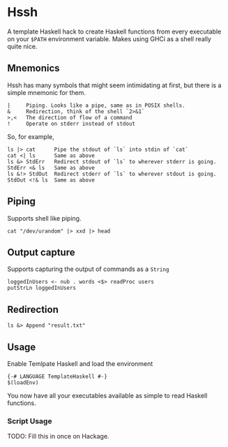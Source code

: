 # Hssh

A template Haskell hack to create Haskell functions from every executable on
your `$PATH` environment variable. Makes using GHCi as a shell really quite
nice.

## Mnemonics 

Hssh has many symbols that might seem intimidating at first, but there
is a simple mnemonic for them.

    |     Piping. Looks like a pipe, same as in POSIX shells.
    &     Redirection, think of the shell `2>&1`
    >,<   The direction of flow of a command
    !     Operate on stderr instead of stdout

So, for example,

    ls |> cat      Pipe the stdout of `ls` into stdin of `cat`
    cat <| ls      Same as above
    ls &> StdErr   Redirect stdout of `ls` to wherever stderr is going.
    StdErr <& ls   Same as above
    ls &!> StdOut  Redirect stderr of `ls` to wherever stdout is going.
    StdOut <!& ls  Same as above

## Piping

Supports shell like piping.

    cat "/dev/urandom" |> xxd |> head

## Output capture

Supports capturing the output of commands as a `String`

    loggedInUsers <- nub . words <$> readProc users
    putStrLn loggedInUsers

## Redirection

    ls &> Append "result.txt"

## Usage

Enable Temlpate Haskell and load the environment

    {-# LANGUAGE TemplateHaskell #-}
    $(loadEnv)

You now have all your executables available as simple to read
Haskell functions.

### Script Usage

TODO: Fill this in once on Hackage.
    
